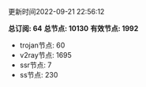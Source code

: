 更新时间2022-09-21 22:56:12

**总订阅: 64**
**总节点: 10130**
**有效节点: 1992**
- trojan节点: 60
- v2ray节点: 1695
- ssr节点: 7
- ss节点: 230
